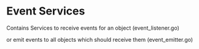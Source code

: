 # Event Services

Contains Services to receive events for an object (event_listener.go)

or emit events to all objects which should receive them (event_emitter.go)
